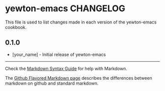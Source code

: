 yewton-emacs CHANGELOG
======================

This file is used to list changes made in each version of the yewton-emacs cookbook.

0.1.0
-----
- [your_name] - Initial release of yewton-emacs

- - -
Check the [Markdown Syntax Guide](http://daringfireball.net/projects/markdown/syntax) for help with Markdown.

The [Github Flavored Markdown page](http://github.github.com/github-flavored-markdown/) describes the differences between markdown on github and standard markdown.

